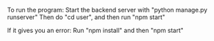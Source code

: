 To run the program:
Start the backend server with "python manage.py runserver"
Then do "cd user", and then run "npm start"

If it gives you an error:
Run "npm install" and then "npm start"
